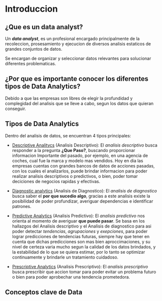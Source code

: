 Introduccion
============
¿Que es un **data analyst**?
----------------------------
Un ***data analyst***, es un profesional encargado principalmente de la recoleccion, prosesamiento y ejecucion de diversos analisis estaticos de grandes conjuntos de datos.

Se encargan de organizar y seleccionar datos relevantes para solucionar diferentes problematicas.

¿Por que es importante conocer los diferentes tipos de Data Analytics?
----------------------------------------------------------------------

Debido a que las empresas son libres de elegir la profundidad y complegidad del analisis que se lleve a cabo, segun los datos que quieran conseguir.

Tipos de **Data Analytics**
---------------------------

Dentro del analisis de datos, se encuentran 4 tipos principales:

- <ins>Descriptive Analitycs</ins> (Analisis Descriptivo): El _analisis descriptivo_ busca responder a la pregunta **¿Que Paso?**, buscando proporcionar informacion Importante del pasado, por ejemplo, en una agencia de coches, cual fue la marca y modelo mas vendidos. Hoy en dia las empresas cuentas con grandes bancos de datos de acciones pasadas, con los cuales el analizarlos, puede brindar informacion para poder realizar analisis descriptivos o predictivos, o bien, poder tomar deciciones de negocios rapidas y efectivas.

- <ins>Diagnostic analytics</ins> (Analisis de Diagnostico): El _analisis de diagnostico_ busca saber el **por que sucedio algo**, gracias a este analisis existe la posibilidad de poder profundizar, averiguar dependencias e identificar patrones.

- <ins>Predictive Analytics</ins> (Analisis Predictivo): El _analisis predictivo_ nos orienta al momento de averiguar **que puede pasar**. Se basa en los hallazgos del Analisis descriptivo y el Analisis de diagnostico para asi poder detectar _tendencias_, _agrupaciones_ y _exepciones_, para poder lograr predicciones de tendencias futuras, siempre hay que tener en cuenta que dichas predicciones son mas bien aproccimaciones, y su nivel de certeza varia mucho segun la calidad de los datos brindados, y la estabilidad de lo que se quiera estimar, por lo tanto se optimizar continuamente y brindarle un tratamiento cuidadoso.

- <ins>Prescriptive Analytics</ins> (Analisis Prescriptivo): El _analisis prescriptivo_ busca prescribir que accion tomar para poder evitar un problema futuro o bien para poder aprobechar una tendencia prometedora.

Conceptos clave de Data
-----------------------

